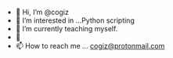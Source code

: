 - 👋 Hi, I’m @cogiz
- 👀 I’m interested in ...Python scripting
- 🌱 I’m currently teaching myself.
- 💞️ 
- 📫 How to reach me ... cogiz@protonmail.com

<!---
cogiz/cogiz is a ✨ special ✨ repository because its `README.md` (this file) appears on your GitHub profile.
You can click the Preview link to take a look at your changes.
--->
